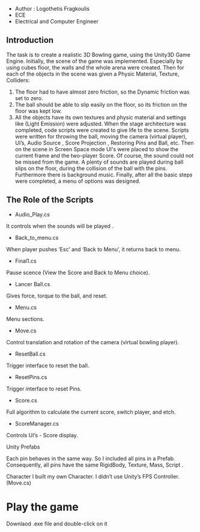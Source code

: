 

 * Author : Logothetis Fragkoulis 
 * ECE
 * Electrical and Computer Engineer 
 

## Introduction 

The task is to create a realistic 3D Bowling game, using the Unity3D Game Engine. Initially, the scene of the game was implemented. Especially by using cubes floor, the walls and the whole arena were created. Then for each of the objects in the scene was given a Physic Material, Texture, Colliders:
1. The floor had to have almost zero friction, so the Dynamic friction was set to zero.
2. The ball should be able to slip easily on the floor, so its friction on the floor was kept low.
3. All the objects have its own textures and physic material and settings like (Light Emission) were adjusted.
When the stage architecture was completed, code scripts  were created to give life to the scene. Scripts were written  for throwing the ball, moving the camera (virtual player), UI’s, Audio Source , Score Projection , Restoring Pins and Ball, etc.
Then on the scene in Screen Space mode UI's were placed to show the current frame and the two-player Score.
Of course, the sound could not be missed from the game. A plenty of  sounds are played during ball slips on the floor, during the collision of the ball with the pins. Furthermore there is background music.
Finally, after all the basic steps were completed, a menu of options was designed.



## The Role of the Scripts 

*	Audio_Play.cs

It controls when the sounds will be played . 

*	Back_to_menu.cs

When player pushes ‘Esc’ and ‘Back to Menu’, it returns back to menu.

*	Final1.cs 

Pause scence (View the Score and Back to Menu choice).

*	Lancer Ball.cs  

Gives force, torque to the ball, and reset.

*	Menu.cs

Menu sections.

*	Move.cs

Control translation and rotation of the camera (virtual bowling player).

*	ResetBall.cs 

Trigger interface to reset the ball.

*	ResetPins.cs

Trigger interface to reset Pins.

*	Score.cs  

Full algorithm to calculate the current score, switch player, and etch.

*	ScoreManager.cs  

Controls UI’s - Score display.

Unity Prefabs 

Each pin behaves in the same way. So I included all pins in a Prefab. Consequently, all pins have the same RigidBody, Texture, Mass, Script .

Character
I built my own Character. 
I didn’t use Unity’s FPS Controller. (Move.cs)


# Play the game 
 Downlaod .exe file and double-click on it

